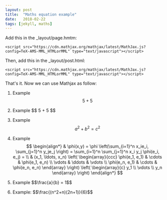 ```yaml
---
layout: post
title:  "Maths equation example"
date:   2018-02-22
tags: [jekyll, maths]
---
```


Add this in the _layout/page.hmtm:
~~~~~~
<script src="https://cdn.mathjax.org/mathjax/latest/MathJax.js?config=TeX-AMS-MML_HTMLorMML" type="text/javascript"></script>
~~~~~~

Then, add this in the _layout/post.html:
~~~~~~
<script src="https://cdn.mathjax.org/mathjax/latest/MathJax.js?config=TeX-AMS-MML_HTMLorMML" type="text/javascript"></script>
~~~~~~

That's it. Now we can use Mathjax as follow:

1) Example
$$ 5 + 5 $$

2) Example
\$$ 5 + 5 $$

3) Example
$$ a^2 + b^2 = c^2 $$

4) Example
$$
\begin{align*}
  & \phi(x,y) = \phi \left(\sum_{i=1}^n x_ie_i, \sum_{j=1}^n y_je_j \right)
  = \sum_{i=1}^n \sum_{j=1}^n x_i y_j \phi(e_i, e_j) = \\
  & (x_1, \ldots, x_n) \left( \begin{array}{ccc}
      \phi(e_1, e_1) & \cdots & \phi(e_1, e_n) \\
      \vdots & \ddots & \vdots \\
      \phi(e_n, e_1) & \cdots & \phi(e_n, e_n)
    \end{array} \right)
  \left( \begin{array}{c}
      y_1 \\
      \vdots \\
      y_n
    \end{array} \right)
\end{align*}
$$

5) Example
\$$\frac{a}{b} = 1$$

6) Example:
\$$\frac{(n^2+n)(2n+1)}{6}$$

